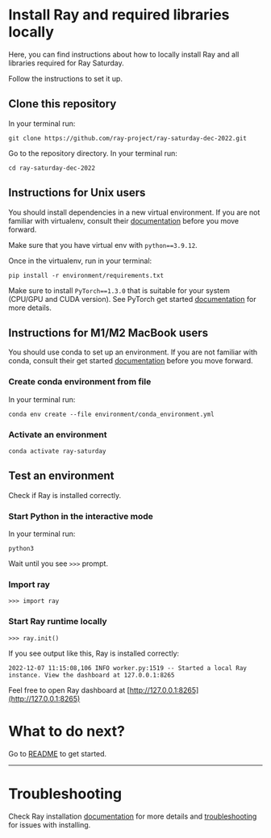# Install Ray and required libraries locally

Here, you can find instructions about how to locally install Ray and all libraries required for Ray Saturday.

Follow the instructions to set it up.

## Clone this repository

In your terminal run:

```
git clone https://github.com/ray-project/ray-saturday-dec-2022.git
```

Go to the repository directory. In your terminal run:

```
cd ray-saturday-dec-2022
```

## Instructions for Unix users

You should install dependencies in a new virtual environment. If you are not familiar with virtualenv, consult their [documentation](https://docs.python.org/3/library/venv.html) before you move forward.

Make sure that you have virtual env with `python==3.9.12`.

Once in the virtualenv, run in your terminal:

```
pip install -r environment/requirements.txt
```

Make sure to install `PyTorch==1.3.0` that is suitable for your system (CPU/GPU and CUDA version). See PyTorch get started [documentation](https://pytorch.org/get-started/locally/) for more details.

## Instructions for M1/M2 MacBook users

You should use conda to set up an environment. If you are not familiar with conda, consult their get started [documentation](https://conda.io/projects/conda/en/latest/user-guide/getting-started.html) before you move forward.

### Create conda environment from file

In your terminal run:

```
conda env create --file environment/conda_environment.yml
```

### Activate an environment

```
conda activate ray-saturday
```

## Test an environment

Check if Ray is installed correctly.

### Start Python in the interactive mode

In your terminal run:

```
python3
```

Wait until you see `>>>` prompt.

### Import ray

```
>>> import ray
```

### Start Ray runtime locally

```
>>> ray.init()
```

If you see output like this, Ray is installed correctly:

```
2022-12-07 11:15:08,106 INFO worker.py:1519 -- Started a local Ray instance. View the dashboard at 127.0.0.1:8265
```

Feel free to open Ray dashboard at [http://127.0.0.1:8265](http://127.0.0.1:8265)

# What to do next?

Go to [README](README.md) to get started.

----

# Troubleshooting
Check Ray installation [documentation](https://docs.ray.io/en/latest/ray-overview/installation.html) for more details and [troubleshooting](https://docs.ray.io/en/latest/ray-overview/installation.html#troubleshooting) for issues with installing.
